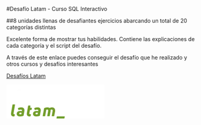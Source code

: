 #Desafío Latam - Curso SQL Interactivo 

##8 unidades llenas de desafiantes ejercicios abarcando un total de 20 categorías distintas

Excelente forma de mostrar tus habilidades. Contiene las explicaciones de cada categoría y el script del desafío.

A través de este enlace puedes conseguir el desafío que he realizado y otros cursos y desafíos interesantes

[Desafíos Latam](https://github.com/betsyninoska/Desafio_latam_SQL_interactivo/blob/master/logo-academia-ne.webp
)


![Desafío Latam](logo-academia-ne.webp)


